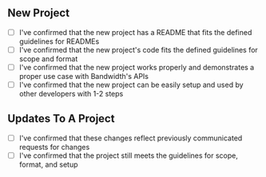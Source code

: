 ## New Project
- [ ] I've confirmed that the new project has a README that fits the defined guidelines for READMEs
- [ ] I've confirmed that the new project's code fits the defined guidelines for scope and format
- [ ] I've confirmed that the new project works properly and demonstrates a proper use case with Bandwidth's APIs
- [ ] I've confirmed that the new project can be easily setup and used by other developers with 1-2 steps

## Updates To A Project
- [ ] I've confirmed that these changes reflect previously communicated requests for changes
- [ ] I've confirmed that the project still meets the guidelines for scope, format, and setup
